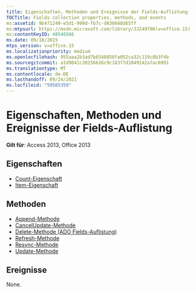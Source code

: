 ```yaml
---
title: Eigenschaften, Methoden und Ereignisse der Fields-Auflistung
TOCTitle: Fields collection properties, methods, and events
ms:assetid: 9b471249-e5d1-990d-fb7c-d830848d65ff
ms:mtpsurl: https://msdn.microsoft.com/library/JJ249706(v=office.15)
ms:contentKeyID: 48546566
ms.date: 09/18/2015
mtps_version: v=office.15
ms.localizationpriority: medium
ms.openlocfilehash: 955aaa2b3ad7b6548858fa052ca32c119c8b3f4b
ms.sourcegitcommit: a1d9041c20256616c9c183f7d1049142a7ac6991
ms.translationtype: MT
ms.contentlocale: de-DE
ms.lasthandoff: 09/24/2021
ms.locfileid: "59565359"
---
```

# <a name="fields-collection-properties-methods-and-events"></a>Eigenschaften, Methoden und Ereignisse der Fields-Auflistung

**Gilt für**: Access 2013, Office 2013

## <a name="properties"></a>Eigenschaften

- [Count-Eigenschaft](count-property-ado.md)
- [Item-Eigenschaft](item-property-ado.md)

## <a name="methods"></a>Methoden

- [Append-Methode](append-method-ado.md)
- [CancelUpdate-Methode](cancelupdate-method-ado.md)
- [Delete-Methode (ADO Fields-Auflistung)](delete-method-ado-fields-collection.md)
- [Refresh-Methode](refresh-method-ado.md)
- [Resync-Methode](resync-method-ado.md)
- [Update-Methode](update-method-ado.md)

## <a name="events"></a>Ereignisse

None.

